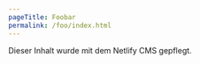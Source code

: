 ```yaml
---
pageTitle: Foobar
permalink: /foo/index.html
---
```

Dieser Inhalt wurde mit dem Netlify CMS gepflegt.

